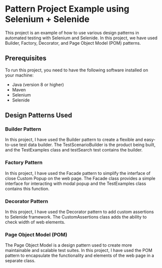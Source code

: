 # Pattern Project Example using Selenium + Selenide

This project is an example of how to use various design patterns in automated testing with Selenium and Selenide. In this project, we have used Builder, Factory, Decorator, and Page Object Model (POM) patterns.

## Prerequisites

To run this project, you need to have the following software installed on your machine:

* Java (version 8 or higher)
* Maven
* Selenium
* Selenide

## Design Patterns Used

### Builder Pattern
In this project, I have used the Builder pattern to create a flexible and easy-to-use test data builder. The TestScenarioBuilder is the product being built, and the TestExamples class and testSearch test contains the builder.

### Factory Pattern
In this project, I have used the Facade pattern to simplify the interface of close Custom Popup on the web page. The Facade class provides a simple interface for interacting with modal popup and the TestExamples class contains this function.

### Decorator Pattern
In this project, I have used the Decorator pattern to add custom assertions to Selenide framework. The CustomAssertions class adds the ability to check width of web elements.

### Page Object Model (POM)
The Page Object Model is a design pattern used to create more maintainable and scalable test suites. In this project, I have used the POM pattern to encapsulate the functionality and elements of the web page in a separate class. 

